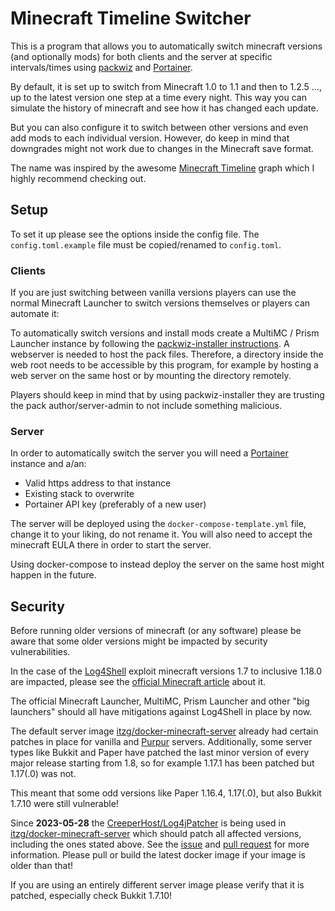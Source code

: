 # Minecraft Timeline Switcher

This is a program that allows you to automatically switch minecraft versions (and optionally mods)
for both clients and the server at specific intervals/times using
[packwiz](https://packwiz.infra.link) and [Portainer](https://www.portainer.io/).

By default, it is set up to switch from Minecraft 1.0 to 1.1 and then to 1.2.5 ...,
up to the latest version one step at a time every night.
This way you can simulate the history of minecraft and see how it has changed each update.

But you can also configure it to switch between other versions and even add mods to each individual version.
However, do keep in mind that downgrades might not work due to changes in the Minecraft save format.

The name was inspired by the awesome [Minecraft Timeline](https://minecraft-timeline.github.io/) graph which I highly
recommend checking out.

## Setup

To set it up please see the options inside the config file.
The `config.toml.example` file must be copied/renamed to `config.toml`.

### Clients

If you are just switching between vanilla versions players can use the normal Minecraft Launcher to switch versions
themselves or players can automate it:

To automatically switch versions and install mods create a MultiMC / Prism Launcher instance by following the
[packwiz-installer instructions](https://packwiz.infra.link/tutorials/installing/packwiz-installer/).
A webserver is needed to host the pack files. Therefore, a directory inside the web root needs to be accessible
by this program, for example by hosting a web server on the same host or by mounting the directory remotely.

Players should keep in mind that by using packwiz-installer they are trusting the pack author/server-admin
to not include something malicious.

### Server

In order to automatically switch the server you will need a [Portainer](https://www.portainer.io/) instance and a/an:

- Valid https address to that instance
- Existing stack to overwrite
- Portainer API key (preferably of a new user)

The server will be deployed using the `docker-compose-template.yml` file, change it to your liking, do not rename it.
You will also need to accept the minecraft EULA there in order to start the server.

Using docker-compose to instead deploy the server on the same host might happen in the future.

## Security

Before running older versions of minecraft (or any software) please be aware that some older versions might be impacted
by security vulnerabilities.

In the case of the [Log4Shell](https://en.wikipedia.org/wiki/Log4Shell)
exploit minecraft versions 1.7 to inclusive 1.18.0 are impacted, please see the
[official Minecraft article](https://www.minecraft.net/en-us/article/important-message--security-vulnerability-java-edition)
about it.

The official Minecraft Launcher, MultiMC, Prism Launcher and other "big launchers"
should all have mitigations against Log4Shell in place by now.

The default server image [itzg/docker-minecraft-server](https://github.com/itzg/docker-minecraft-server)
already had certain patches in place for vanilla and [Purpur](https://purpurmc.org/) servers.
Additionally, some server types like Bukkit and Paper have patched the last minor version of every major release
starting from 1.8, so for example 1.17.1 has been patched but 1.17(.0) was not.

This meant that some odd versions like Paper 1.16.4, 1.17(.0), but also Bukkit 1.7.10 were still vulnerable!

Since **2023-05-28** the [CreeperHost/Log4jPatcher](https://github.com/CreeperHost/Log4jPatcher) is being used in
[itzg/docker-minecraft-server](https://github.com/itzg/docker-minecraft-server)
which should patch all affected versions, including the ones stated above.
See the [issue](https://github.com/itzg/docker-minecraft-server/issues/2101) and
[pull request](https://github.com/itzg/docker-minecraft-server/pull/2148) for more information.
Please pull or build the latest docker image if your image is older than that!

If you are using an entirely different server image please verify that it is patched, especially check Bukkit 1.7.10!
